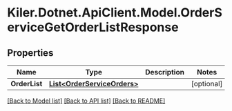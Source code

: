 # Kiler.Dotnet.ApiClient.Model.OrderServiceGetOrderListResponse

## Properties

Name | Type | Description | Notes
------------ | ------------- | ------------- | -------------
**OrderList** | [**List&lt;OrderServiceOrders&gt;**](OrderServiceOrders.md) |  | [optional] 

[[Back to Model list]](../README.md#documentation-for-models) [[Back to API list]](../README.md#documentation-for-api-endpoints) [[Back to README]](../README.md)

